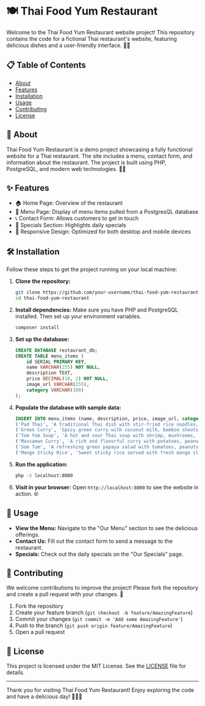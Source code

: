 # 🍽️ Thai Food Yum Restaurant

Welcome to the Thai Food Yum Restaurant website project! This repository contains the code for a fictional Thai restaurant's website, featuring delicious dishes and a user-friendly interface. 🍜🥗

## 📋 Table of Contents

- [About](#about)
- [Features](#features)
- [Installation](#installation)
- [Usage](#usage)
- [Contributing](#contributing)
- [License](#license)

## 🥢 About

Thai Food Yum Restaurant is a demo project showcasing a fully functional website for a Thai restaurant. The site includes a menu, contact form, and information about the restaurant. The project is built using PHP, PostgreSQL, and modern web technologies. 🍛🍤

## ✨ Features

- 🏠 Home Page: Overview of the restaurant
- 📜 Menu Page: Display of menu items pulled from a PostgresQL database
- 📞 Contact Form: Allows customers to get in touch
- 🥡 Specials Section: Highlights daily specials
- 💬 Responsive Design: Optimized for both desktop and mobile devices

## 🛠️ Installation

Follow these steps to get the project running on your local machine:

1. **Clone the repository:**

   ```bash
   git clone https://github.com/your-username/thai-food-yum-restaurant.git
   cd thai-food-yum-restaurant
   ```

2. **Install dependencies:**
   Make sure you have PHP and PostgreSQL installed. Then set up your environment variables.

   ```bash
   composer install
   ```

3. **Set up the database:**

   ```sql
   CREATE DATABASE restaurant_db;
   CREATE TABLE menu_items (
       id SERIAL PRIMARY KEY,
       name VARCHAR(255) NOT NULL,
       description TEXT,
       price DECIMAL(10, 2) NOT NULL,
       image_url VARCHAR(255),
       category VARCHAR(100)
   );
   ```

4. **Populate the database with sample data:**

   ```sql
   INSERT INTO menu_items (name, description, price, image_url, category) VALUES
   ('Pad Thai', 'A traditional Thai dish with stir-fried rice noodles, eggs, tofu, and shrimp.', 12.99, '/static/padthai.jpg', 'Main Course'),
   ('Green Curry', 'Spicy green curry with coconut milk, bamboo shoots, and your choice of meat.', 13.99, '/static/green-curry.jpg', 'Main Course'),
   ('Tom Yum Soup', 'A hot and sour Thai soup with shrimp, mushrooms, tomatoes, and fresh herbs.', 8.99, '/static/tom-yum-soup.jpg', 'Soup'),
   ('Massaman Curry', 'A rich and flavorful curry with potatoes, peanuts, and your choice of meat.', 14.99, '/static/massaman-curry.jpg', 'Main Course'),
   ('Som Tum', 'A refreshing green papaya salad with tomatoes, peanuts, and lime dressing.', 9.99, '/static/som-tum.jpg', 'Salad'),
   ('Mango Sticky Rice', 'Sweet sticky rice served with fresh mango slices and coconut milk.', 7.99, '/static/mango-sticky-rice.jpg', 'Dessert');
   ```

5. **Run the application:**

   ```bash
   php -S localhost:8000
   ```

6. **Visit in your browser:**
   Open `http://localhost:8000` to see the website in action. 🌐

## 🚀 Usage

- **View the Menu:** Navigate to the "Our Menu" section to see the delicious offerings.
- **Contact Us:** Fill out the contact form to send a message to the restaurant.
- **Specials:** Check out the daily specials on the "Our Specials" page.

## 🤝 Contributing

We welcome contributions to improve the project! Please fork the repository and create a pull request with your changes. 🌟

1. Fork the repository
2. Create your feature branch (`git checkout -b feature/AmazingFeature`)
3. Commit your changes (`git commit -m 'Add some AmazingFeature'`)
4. Push to the branch (`git push origin feature/AmazingFeature`)
5. Open a pull request

## 📝 License

This project is licensed under the MIT License. See the [LICENSE](LICENSE) file for details.

---

Thank you for visiting Thai Food Yum Restaurant! Enjoy exploring the code and have a delicious day! 🍲🍚🍹

